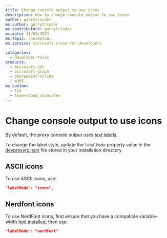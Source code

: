 ```yaml
---
title: Change console output to use icons
description: How to change console output to use icons
author: garrytrinder
ms.author: garrytrinder
ms.contributors: garrytrinder
ms.date: 11/03/2023
ms.topic: conceptual
ms.service: microsoft-cloud-for-developers

categories:
  - developer-tools
products:
  - microsoft-365
  - microsoft-graph
  - sharepoint-online
  - m365
ms.custom:
  - fcp
  - team=cloud_advocates
---
```


# Change console output to use icons

By default, the proxy console output uses [text labels](../technical-reference/Console-output-text-labels.md).

To change the label style, update the `labelMode` property value in the [devproxyrc.json](../technical-reference/devproxyrc.md) file stored in your installation directory.

## ASCII icons

To use ASCII icons, use:

```json
"labelMode": "icons",
```

## Nerdfont icons

To use NerdFont icons, first ensure that you have a compatible variable-width [font installed](https://www.nerdfonts.com/font-downloads), then use:

```json
"labelMode": "nerdFont"
```
